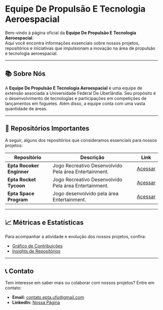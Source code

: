 # Equipe De Propulsão E Tecnologia Aeroespacial

Bem-vindo à página oficial da **Equipe De Propulsão E Tecnologia Aeroespacial**.  
Aqui você encontra informações essenciais sobre nossos projetos, repositórios e iniciativas que impulsionam a inovação na área de propulsão e tecnologia aeroespacial.

---

## 📚 Sobre Nós

A **Equipe De Propulsão E Tecnologia Aeroespacial** é uma equipe de extensão associada a Universidade Federal De Uberlândia. Seu propósito é o desenvolvimento de tecnologias e participações em competições de lançamentos em foguetes. Além disso, a equipe conta com uma vasta quantidade de áreas.

---

## 🚀 Repositórios Importantes

A seguir, alguns dos repositórios que consideramos essenciais para nossos projetos:

| Repositório               | Descrição                                                  | Link                                                           |
|---------------------------|------------------------------------------------------------|----------------------------------------------------------------|
| **Epta Rocoker Enginner** | Jogo Recreativo Desenvolvido Pela área Entertainment.      | [Acessar](https://github.com/Epta-space/Epta-Jogo-Esteira)     |
| **Epta Rocket Tycoon**    | Jogo Recreativo Desenvolvido Pela área Entertainment.      | [Acessar](https://github.com/Epta-space/Epta-Rocket-Tycoon)    |
| **Epta Space Program**    | Jogo desenvolvido pela área Entertainment.                 | [Acessar](https://github.com/Epta-space/EPTA_SPACE_PROGRAM)    |

---

## 📈 Métricas e Estatísticas

Para acompanhar a atividade e evolução dos nossos projetos, confira:
- [Gráfico de Contribuições](https://github.com/Epta-space?tab=overview)
- [Insights de Repositórios](https://github.com/Epta-space?tab=insights)

---

## 📞 Contato

Tem interesse em saber mais ou colaborar com nossos projetos? Entre em contato:

- **Email:** contato.epta.ufu@gmail.com  
- **LinkedIn:** [Nossa Página](https://www.linkedin.com/company/equipe-de-propuls%C3%A3o-e-tecnologia-aeroespacial-epta)  


